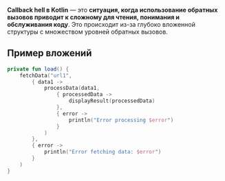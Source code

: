 **Callback hell в Kotlin** — это **ситуация, когда использование обратных вызовов приводит к сложному для чтения, понимания и обслуживания коду**. Это происходит из-за глубоко вложенной структуры с множеством уровней обратных вызовов.

## Пример вложений

```kotlin
private fun load() {  
    fetchData("url1",  
        { data1 ->  
            processData(data1,  
                { processedData ->  
                    displayResult(processedData)  
                },  
                { error ->  
                    println("Error processing $error")  
                }  
            )  
        },  
        { error ->  
            println("Error fetching data: $error")  
        }  
    )  
}
```